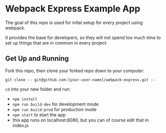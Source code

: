 # Webpack Express Example App

The goal of this repo is used for inital setup for every project using webpack.

It provides the base for developers, so they will not spend too much time to set up things that are in common in every project.

## Get Up and Running

Fork this repo, then clone your forked repo down to your computer:

```
git clone -- git@github.com:[your-user-name]/webpack-express.git --
```

`cd` into your new folder and run:
- ```npm install```
- ```npm run build-dev``` for development mode
- ```npm run build-prod``` for production mode
- ```npm start``` to start the app
- this app runs on localhost:8080, but you can of course edit that in index.js
